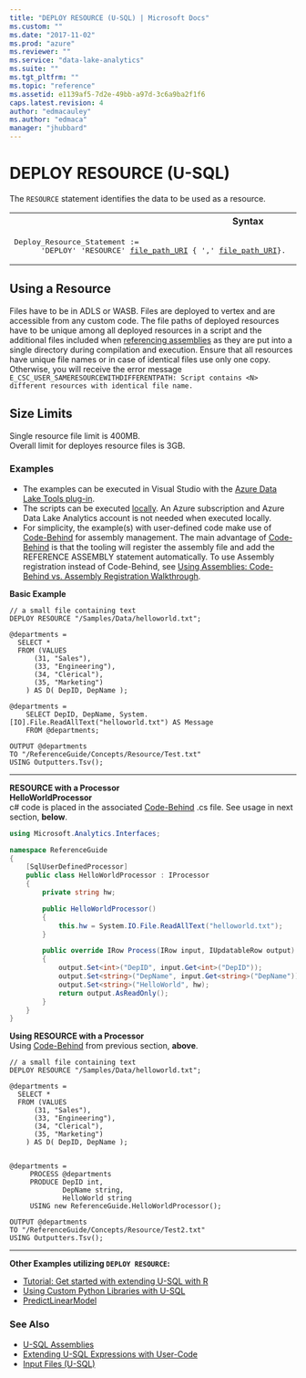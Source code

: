 ```yaml
---
title: "DEPLOY RESOURCE (U-SQL) | Microsoft Docs"
ms.custom: ""
ms.date: "2017-11-02"
ms.prod: "azure"
ms.reviewer: ""
ms.service: "data-lake-analytics"
ms.suite: ""
ms.tgt_pltfrm: ""
ms.topic: "reference"
ms.assetid: e1139af5-7d2e-49bb-a97d-3c6a9ba2f1f6
caps.latest.revision: 4
author: "edmacauley"
ms.author: "edmaca"
manager: "jhubbard"
---
```

# DEPLOY RESOURCE (U-SQL)
The `RESOURCE` statement identifies the data to be used as a resource. 

<table><th>Syntax</th><tr><td><pre>
Deploy_Resource_Statement :=                                                                             
      'DEPLOY' 'RESOURCE' <a href="input-files-u-sql.md#filePathURI">file_path_URI</a> { ',' <a href="input-files-u-sql.md#filePathURI">file_path_URI</a>}.  
</pre></td></tr></table>

## Using a Resource   
Files have to be in ADLS or WASB. Files are deployed to vertex and are accessible from any custom code.  The file paths of deployed resources have to be unique among all deployed resources in a script and the additional files included when [referencing assemblies](reference-assembly-u-sql.md) as they are put into a single directory during compilation and execution. Ensure that all resources have unique file names or in case of identical files use only one copy.  Otherwise, you will receive the error message `E_CSC_USER_SAMERESOURCEWITHDIFFERENTPATH: Script contains <N> different resources with identical file name.`



## Size Limits
Single resource file limit is 400MB.  
Overall limit for deployes resource files is 3GB.  

### Examples
- The examples can be executed in Visual Studio with the [Azure Data Lake Tools plug-in](https://www.microsoft.com/download/details.aspx?id=49504).  
- The scripts can be executed [locally](https://docs.microsoft.com/azure/data-lake-analytics/data-lake-analytics-data-lake-tools-get-started#run-u-sql-locally).  An Azure subscription and Azure Data Lake Analytics account is not needed when executed locally.
- For simplicity, the example(s) with user-defined code make use of [Code-Behind](https://docs.microsoft.com/azure/data-lake-analytics/data-lake-analytics-u-sql-programmability-guide#using-code-behind-1) for assembly management.  The main advantage of [Code-Behind](https://docs.microsoft.com/azure/data-lake-analytics/data-lake-analytics-u-sql-programmability-guide#using-code-behind-1) is that the tooling will register the assembly file and add the REFERENCE ASSEMBLY statement automatically.  To use Assembly registration instead of Code-Behind, see [Using Assemblies: Code-Behind vs. Assembly Registration Walkthrough](extending-u-sql-expressions-with-user-code.md#usingAssemblies).

**Basic Example**
```
// a small file containing text
DEPLOY RESOURCE "/Samples/Data/helloworld.txt";

@departments =
  SELECT * 
  FROM (VALUES
      (31, "Sales"),
      (33, "Engineering"),
      (34, "Clerical"),
      (35, "Marketing")
    ) AS D( DepID, DepName );

@departments =
    SELECT DepID, DepName, System.[IO].File.ReadAllText("helloworld.txt") AS Message
    FROM @departments;

OUTPUT @departments 
TO "/ReferenceGuide/Concepts/Resource/Test.txt"
USING Outputters.Tsv();
```

--------------------------------------------------

**RESOURCE with a Processor**  
<a name="HelloWorldProcessor">**HelloWorldProcessor**</a>   
c# code is placed in the associated [Code-Behind](https://docs.microsoft.com/azure/data-lake-analytics/data-lake-analytics-u-sql-programmability-guide#using-code-behind-1) .cs file.  See usage in next section, **below**.
```csharp
using Microsoft.Analytics.Interfaces;

namespace ReferenceGuide
{
    [SqlUserDefinedProcessor]
    public class HelloWorldProcessor : IProcessor
    {
        private string hw;

        public HelloWorldProcessor()
        {
            this.hw = System.IO.File.ReadAllText("helloworld.txt");
        }

        public override IRow Process(IRow input, IUpdatableRow output)
        {
            output.Set<int>("DepID", input.Get<int>("DepID"));
            output.Set<string>("DepName", input.Get<string>("DepName"));
            output.Set<string>("HelloWorld", hw);
            return output.AsReadOnly();
        }
    }
}
```

**Using RESOURCE with a Processor**  
Using [Code-Behind](https://docs.microsoft.com/azure/data-lake-analytics/data-lake-analytics-u-sql-programmability-guide#using-code-behind-1) from previous section, **above**.  
```U-SQL
// a small file containing text
DEPLOY RESOURCE "/Samples/Data/helloworld.txt";

@departments =
  SELECT * 
  FROM (VALUES
      (31, "Sales"),
      (33, "Engineering"),
      (34, "Clerical"),
      (35, "Marketing")
    ) AS D( DepID, DepName );


@departments =
     PROCESS @departments
     PRODUCE DepID int,
             DepName string,
             HelloWorld string
     USING new ReferenceGuide.HelloWorldProcessor();

OUTPUT @departments 
TO "/ReferenceGuide/Concepts/Resource/Test2.txt"
USING Outputters.Tsv();
```

--------------------------------------------------
**Other Examples utilizing `DEPLOY RESOURCE`:**
* [Tutorial: Get started with extending U-SQL with R](https://docs.microsoft.com/azure/data-lake-analytics/data-lake-analytics-u-sql-r-extensions)
* [Using Custom Python Libraries with U-SQL](https://blogs.msdn.microsoft.com/azuredatalake/2017/03/10/using-custom-python-libraries-with-u-sql/)
* [PredictLinearModel](https://github.com/Azure/usql/tree/master/Examples/R_Extensions/PredictLinearModel)

### See Also
* [U-SQL Assemblies](u-sql-assemblies.md)
* [Extending U-SQL Expressions with User-Code](extending-u-sql-expressions-with-user-code.md)
* [Input Files (U-SQL)](input-files-u-sql.md) 

